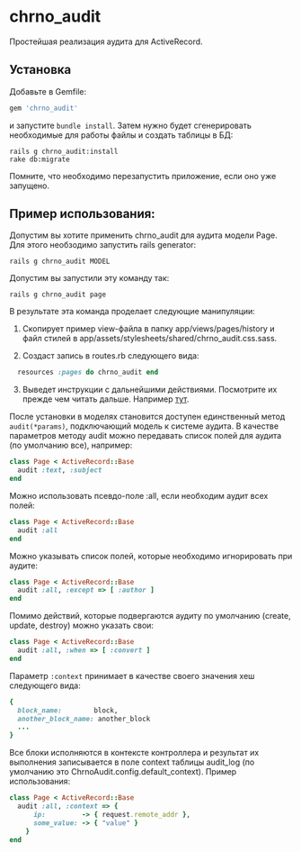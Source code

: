 # chrno_audit

Простейшая реализация аудита для ActiveRecord.

## Установка

Добавьте в Gemfile:

```ruby
gem 'chrno_audit'
```

и запустите `bundle install`. Затем нужно будет сгенерировать необходимые для работы файлы и создать таблицы в БД:

```console
rails g chrno_audit:install
rake db:migrate
```

Помните, что необходимо перезапустить приложение, если оно уже запущено.

## Пример использования:

Допустим вы хотите применить chrno_audit для аудита модели Page. Для этого необзодимо запустить rails generator:

```console
rails g chrno_audit MODEL
```

Допустим вы запустили эту команду так:

```console
rails g chrno_audit page
```

В результате эта команда проделает следующие манипуляции:

1) Скопирует пример view-файла в папку app/views/pages/history и файл стилей в app/assets/stylesheets/shared/chrno_audit.css.sass.

2) Создаст запись в routes.rb следующего вида:

```ruby
  resources :pages do chrno_audit end
```

3) Выведет инструкции с дальнейшими действиями. Посмотрите их прежде чем читать дальше. Например [тут](https://raw.github.com/Undev/chrno_audit/views/lib/generators/chrno_audit/templates/README).

После установки в моделях становится доступен единственный метод `audit(*params)`, подключающий модель к системе аудита. В качестве параметров методу audit можно передавать список полей для аудита (по умолчанию все), например:

```ruby
class Page < ActiveRecord::Base
  audit :text, :subject
end
```

Можно использовать псевдо-поле :all, если необходим аудит всех полей:

```ruby
class Page < ActiveRecord::Base
  audit :all
end
```

Можно указывать список полей, которые необходимо игнорировать при аудите:

```ruby
class Page < ActiveRecord::Base
  audit :all, :except => [ :author ]
end
```

Помимо действий, которые подвергаются аудиту по умолчанию (create, update, destroy) можно указать свои:

```ruby
class Page < ActiveRecord::Base
  audit :all, :when => [ :convert ]
end
```

Параметр `:context` принимает в качестве своего значения хеш следующего вида:

```ruby
{
  block_name:        block,
  another_block_name: another_block
  ...
}
```

Все блоки исполняются в контексте контроллера и результат их выполнения записывается в поле context таблицы audit_log (по умолчанию это ChrnoAudit.config.default_context). Пример использования:

```ruby
class Page < ActiveRecord::Base
  audit :all, :context => {
      ip:         -> { request.remote_addr },
      some_value: -> { "value" }
    }
end
```